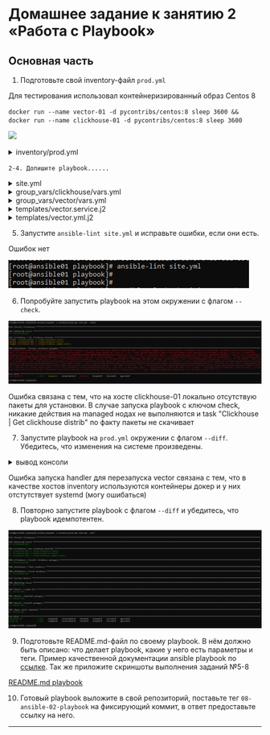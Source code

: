 # Домашнее задание к занятию 2 «Работа с Playbook»

## Основная часть

1. Подготовьте свой inventory-файл `prod.yml`

Для тестирования использовал контейнеризированный образ Centos 8

```docker run --name vector-01 -d pycontribs/centos:8 sleep 3600 &&  docker run --name clickhouse-01 -d pycontribs/centos:8 sleep 3600```

![](img/HW2_task1_inventory.png)

<details>
  <summary>inventory/prod.yml</summary>

```yaml
---
clickhouse:
  hosts:
    clickhouse-01:
      ansible_connection: docker
vector:
   hosts:
     vector-01:
      ansible_connection: docker
```
</details>

`2-4. Допишите playbook......`

<details>
  <summary>site.yml</summary>

```yaml
---
- name: Install Clickhouse
  hosts: clickhouse
  handlers:
    - name: Start clickhouse service
      ansible.builtin.service:
        name: clickhouse-server
        state: restarted

  tasks:
    - block:
        - name: Clickhouse | Get clickhouse distrib
          ansible.builtin.get_url:
            url: "https://packages.clickhouse.com/rpm/stable/{{ item }}-{{ clickhouse_version }}.x86_64.rpm"
            dest: "./{{ item }}-{{ clickhouse_version }}.rpm"
          loop: "{{ clickhouse_packages }}"
      rescue:
        - name: Clickhouse | Get clickhouse distrib
          ansible.builtin.get_url:
            url: "https://packages.clickhouse.com/rpm/stable/clickhouse-common-static-{{ clickhouse_version }}.x86_64.rpm"
            dest: "./clickhouse-common-static-{{ clickhouse_version }}.rpm"

    - name: Clickhouse | Install clickhouse packages
      ansible.builtin.yum:
        name:
          - ./clickhouse-common-static-{{ clickhouse_version }}.rpm
          - ./clickhouse-client-{{ clickhouse_version }}.rpm
          - ./clickhouse-server-{{ clickhouse_version }}.rpm
        disablerepo: "*"
        disable_gpg_check: true
      notify: Start clickhouse service

    - name: Clickhouse | Flush handlers
      ansible.builtin.meta: flush_handlers

    - name: Clickhouse | Create database
      ansible.builtin.command: "clickhouse-client -q 'create database logs;'"
      register: create_db
      failed_when: create_db.rc != 0 and create_db.rc !=82
      changed_when: create_db.rc == 0

- name: Install Vector
  hosts: vector
  handlers:
    - name: Start Vector service
      become: true
      ansible.builtin.service:
        name: vector
        state: restarted
  tasks:
    - name: Vector | Create dir
      ansible.builtin.file:
        path: "{{ vector_home }}"
        state: directory
        mode: 0644
      tags: vector
    - name: Vector | Download packages
      ansible.builtin.get_url:
        url: "{{ vector_url }}"
        dest: "{{ vector_home }}/vector-{{ vector_version }}.rpm"
        validate_certs: false
    - name: Vector | Install packages
      ansible.builtin.yum:
        name: "{{ vector_home }}/vector-{{ vector_version }}.rpm"
        disable_gpg_check: true
        disablerepo: "*"
    - name: Apply vector template
      become: true
      ansible.builtin.template:
        src: vector.yml.j2
        dest: "{{ vector_config_dir }}/vector.yml"
        mode: "0644"
        owner: "{{ ansible_user_id }}"
        group: "{{ ansible_user_gid }}"
        validate: vector validate --no-environment --config-yaml %s
    - name: Change vector systemd unit
      become: true
      ansible.builtin.template:
        src: vector.service.j2
        dest: /usr/lib/systemd/system/vector.service
        mode: "0644"
        owner: "{{ ansible_user_id }}"
        group: "{{ ansible_user_gid }}"
        backup: true
      notify: Start Vector service
```  
</details>

<details>
  <summary>group_vars/clickhouse/vars.yml</summary>

```yaml
---
clickhouse_version: "22.9.6.20"
clickhouse_packages:
  - clickhouse-client
  - clickhouse-server
  - clickhouse-common-static

```
</details>

<details>
  <summary>group_vars/vector/vars.yml</summary>

```yaml
---
vector_url: "https://packages.timber.io/vector/{{ vector_version }}/vector-{{ vector_version }}-1.x86_64.rpm"
vector_version: 0.25.2
vector_home: "/tmp/vector"
vector_config_dir: "/etc/vector"
```
</details>

<details>
  <summary>templates/vector.service.j2</summary>

```bash
[Unit]
Description=Vector
Documentation=https://vector.dev
After=network-online.target
Requires=network-online.target

[Service]
User={{ ansible_user_id }}
Group={{ ansible_user_id }}
ExecStart=/usr/bin/vector --config {{ vector_config_dir }}/vector.yml
ExecReload=/bin/kill -HUP $MAINPID
Restart=always
[Install]
WantedBy=multi-user.target
```
</details>

<details>
  <summary>templates/vector.yml.j2</summary>

```yaml
---
  sources:
    demo_logs:
      type: demo_logs
      format: syslog
  sinks:
    to_clickhouse:
      type: clickhouse
      inputs:
        - demo_logs
      database: logs
      endpoint: demo
      table: vector_table
      compression: gzip
      healthcheck: true
      skip_unknown_fields: true
```
</details>


5. Запустите `ansible-lint site.yml` и исправьте ошибки, если они есть.

Ошибок нет

![](img/HW2_task5_lint.png)

6. Попробуйте запустить playbook на этом окружении с флагом `--check`.

![](img/HW2_task6_check.png)

Ошибка связана с тем, что на хосте clickhouse-01 локально отсутствую  пакеты для установки. В случае запуска playbook с ключом  check,  никакие действия на managed нодах  не выполняются и task "Clickhouse | Get clickhouse distrib"  по факту пакеты не скачивает

7. Запустите playbook на `prod.yml` окружении с флагом `--diff`. Убедитесь, что изменения на системе произведены.

<details>
  <summary>вывод  консоли</summary>

```bash
[root@ansible01 playbook]# ansible-playbook -i inventory/prod.yml site.yml --diff

PLAY [Install Clickhouse] *******************************************************************************************************************************************************************************************************************
TASK [Gathering Facts] **********************************************************************************************************************************************************************************************************************ok: [clickhouse-01]

TASK [Clickhouse | Get clickhouse distrib] **************************************************************************************************************************************************************************************************changed: [clickhouse-01] => (item=clickhouse-client)
changed: [clickhouse-01] => (item=clickhouse-server)
changed: [clickhouse-01] => (item=clickhouse-common-static)

TASK [Clickhouse | Install clickhouse packages] *********************************************************************************************************************************************************************************************changed: [clickhouse-01]

TASK [Clickhouse | Flush handlers] **********************************************************************************************************************************************************************************************************
RUNNING HANDLER [Start clickhouse service] **************************************************************************************************************************************************************************************************changed: [clickhouse-01]

TASK [Clickhouse | Create database] *********************************************************************************************************************************************************************************************************changed: [clickhouse-01]

PLAY [Install Vector] ***********************************************************************************************************************************************************************************************************************
TASK [Gathering Facts] **********************************************************************************************************************************************************************************************************************ok: [vector-01]

TASK [Vector | Create dir] ******************************************************************************************************************************************************************************************************************--- before
+++ after
@@ -1,5 +1,5 @@
 {
-    "mode": "0755",
+    "mode": "0644",
     "path": "/tmp/vector",
-    "state": "absent"
+    "state": "directory"
 }

changed: [vector-01]

TASK [Vector | Download packages] ***********************************************************************************************************************************************************************************************************changed: [vector-01]

TASK [Vector | Install packages] ************************************************************************************************************************************************************************************************************changed: [vector-01]

TASK [Apply vector template] ****************************************************************************************************************************************************************************************************************--- before
+++ after: /root/.ansible/tmp/ansible-local-12782dznlk6qg/tmpwndk6upq/vector.yml.j2
@@ -0,0 +1,16 @@
+---
+  sources:
+    demo_logs:
+      type: demo_logs
+      format: syslog
+  sinks:
+    to_clickhouse:
+      type: clickhouse
+      inputs:
+        - demo_logs
+      database: logs
+      endpoint: demo
+      table: vector_table
+      compression: gzip
+      healthcheck: true
+      skip_unknown_fields: true

changed: [vector-01]

RUNNING HANDLER [Start Vector service] ******************************************************************************************************************************************************************************************************fatal: [vector-01]: FAILED! => {"changed": false, "msg": "Could not find the requested service vector: host"}

PLAY RECAP **********************************************************************************************************************************************************************************************************************************clickhouse-01              : ok=5    changed=4    unreachable=0    failed=0    skipped=0    rescued=0    ignored=0
vector-01                  : ok=5    changed=4    unreachable=0    failed=1    skipped=0    rescued=0    ignored=0

```
</details>

Ошибка запуска handler для перезапуска vector связана с тем,  что  в качестве хостов  inventory  используются контейнеры докер и у них  отстутствует systemd (могу ошибаться)  

8. Повторно запустите playbook с флагом `--diff` и убедитесь, что playbook идемпотентен.

![](img/HW2_task8_diff.png)

9. Подготовьте README.md-файл по своему playbook. В нём должно быть описано: что делает playbook, какие у него есть параметры и теги. Пример качественной документации ansible playbook по [ссылке](https://github.com/opensearch-project/ansible-playbook). Так же приложите скриншоты выполнения заданий №5-8

[README.md playbook](playbook/README.md)

10. Готовый playbook выложите в свой репозиторий, поставьте тег `08-ansible-02-playbook` на фиксирующий коммит, в ответ предоставьте ссылку на него.



---


